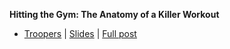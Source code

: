 **Hitting the Gym: The Anatomy of a Killer Workout**

- [Troopers](https://troopers.de/troopers19/talks/ajqvqb/) | [Slides](https://github.com/Ch0pin/conferences/blob/main/2019/TR19_NGI_HittingTheGym.pdf) | [Full post](https://census-labs.com/news/2019/05/31/hitting-the-gym-the-anatomy-of-a-killer-workout-troopers-2019/)
